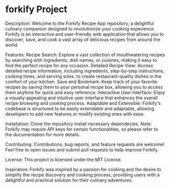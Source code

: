 # forkify Project

Description:
Welcome to the Forkify Recipe App repository, a delightful culinary companion designed to revolutionize your cooking experience. Forkify is an interactive and user-friendly web application that allows you to discover, save, and cook a vast array of delicious recipes from around the world.

Features:
Recipe Search: Explore a vast collection of mouthwatering recipes by searching with ingredients, dish names, or cuisines, making it easy to find the perfect recipe for any occasion.
Detailed Recipe View: Access detailed recipe information, including ingredients, step-by-step instructions, cooking times, and serving sizes, to create restaurant-quality dishes in the comfort of your kitchen.
Save and Bookmark: Keep track of your favorite recipes by saving them to your personal recipe box, allowing you to access them anytime for quick and easy reference.
Interactive User Interface: Enjoy a visually appealing and intuitive user interface that enhances the overall recipe browsing and cooking process.
Adaptable and Extensible: Forkify's codebase is structured to be easily extendable and adaptable, allowing developers to add new features or modify existing ones with ease.

Installation:
Clone the repository
Install necessary dependecies.
Note: Forkify may require API keys for certain functionalities, so please refer to the documentation for more details.

Contributing:
Contributions, bug reports, and feature requests are welcome! Feel free to open issues and submit pull requests to help improve Forkify.

License:
This project is licensed under the MIT License.

Inspiration:
Forkify was inspired by a passion for cooking and the desire to simplify the recipe discovery and cooking process, providing users with a delightful and practical solution for their culinary adventures.
